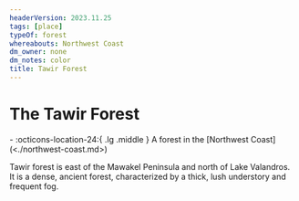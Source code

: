 ```yaml
---
headerVersion: 2023.11.25
tags: [place]
typeOf: forest
whereabouts: Northwest Coast
dm_owner: none
dm_notes: color
title: Tawir Forest
---
```

# The Tawir Forest
<div class="grid cards ext-narrow-margin ext-one-column" markdown>
-    :octicons-location-24:{ .lg .middle } A forest in the [Northwest Coast](<./northwest-coast.md>)  
</div>


Tawir forest is east of the Mawakel Peninsula and north of Lake Valandros. It is a dense, ancient forest, characterized by a thick, lush understory and frequent fog. 


